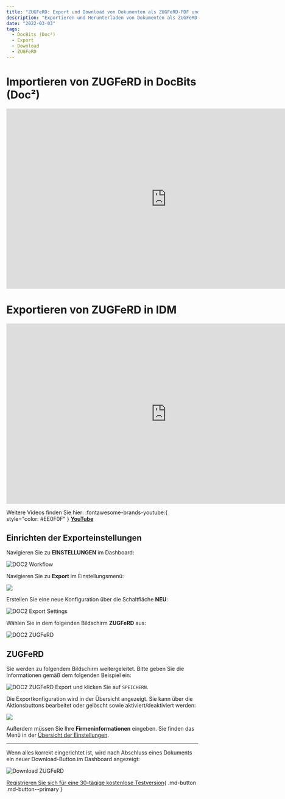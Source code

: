 ```yaml
---
title: "ZUGFeRD: Export und Download von Dokumenten als ZUGFeRD-PDF und Peppol BIS Billing"
description: "Exportieren und Herunterladen von Dokumenten als ZUGFeRD-PDF und Peppol BIS Billing mit DocBits (Doc²). Erfahren Sie, wie Sie ZUGFeRD in DocBits (Doc²) importieren und exportieren können."
date: "2022-03-03"
tags:
  - DocBits (Doc²)
  - Export
  - Download
  - ZUGFeRD
---
```


# Importieren von ZUGFeRD in DocBits (Doc²)

<div class="video-container">
<iframe width="840" height="472.5" src="https://www.youtube-nocookie.com/embed/e9ekKDj0rMU" frameborder="0" allow="accelerometer; autoplay; clipboard-write; encrypted-media; gyroscope; picture-in-picture" allowfullscreen></iframe>
</div>

# Exportieren von ZUGFeRD in IDM

<div class="video-container">
<iframe width="840" height="472.5" src="https://www.youtube-nocookie.com/embed/JUzkgCYdBU4" frameborder="0" allow="accelerometer; autoplay; clipboard-write; encrypted-media; gyroscope; picture-in-picture" allowfullscreen></iframe>
</div>

Weitere Videos finden Sie hier: :fontawesome-brands-youtube:{ style="color: #EE0F0F" } [__YouTube__](https://www.youtube.com/channel/UC19DwHXz5nwU2KBdtNr734g)

## Einrichten der Exporteinstellungen

Navigieren Sie zu **EINSTELLUNGEN** im Dashboard:

![DOC2 Workflow](/_images/docbits/DOC2_Dashboard_Settings.png)

Navigieren Sie zu **Export** im Einstellungsmenü:

![](/_images/docbits/DOC2_Settings_Export.png)

Erstellen Sie eine neue Konfiguration über die Schaltfläche **NEU**:

![DOC2 Export Settings](/_images/docbits/DOC2_ExportSettings_new.png)

Wählen Sie in dem folgenden Bildschirm **ZUGFeRD** aus:

![DOC2 ZUGFeRD](/_images/docbits/DOC2_ExportSettings_SelectIntegration_Zugferd.png)

## **ZUGFeRD**

Sie werden zu folgendem Bildschirm weitergeleitet. Bitte geben Sie die Informationen gemäß dem folgenden Beispiel ein:

![DOC2 ZUGFeRD Export](/_images/docbits/DOC2_ExportSettings_Zugferd.png)
und klicken Sie auf `SPEICHERN`.

Die Exportkonfiguration wird in der Übersicht angezeigt. Sie kann über die Aktionsbuttons bearbeitet oder gelöscht sowie aktiviert/deaktiviert werden:

![](/_images/docbits/DOC2_ExportSettings_Zugferd_ON.png)

Außerdem müssen Sie Ihre **Firmeninformationen** eingeben. Sie finden das Menü in der [Übersicht der Einstellungen](/docbits/company-information/).

* * *

Wenn alles korrekt eingerichtet ist, wird nach Abschluss eines Dokuments ein neuer Download-Button im Dashboard angezeigt:

![Download ZUGFeRD](/_images/docbits/DOC2_Download_ZugferdPDF.png)

[Registrieren Sie sich für eine 30-tägige kostenlose Testversion](https://app.polydocs.io){ .md-button .md-button--primary }